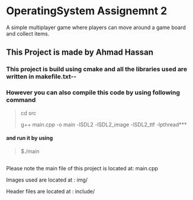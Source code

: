 # OperatingSystem Assignemnt 2 
A simple multiplayer game where players can move around a game board and collect items.

## This Project  is made by Ahmad Hassan 

### This project is build using cmake and all the libraries used are written in makefile.txt--

### However you can also compile this code by using following command
> cd src
> 
> g++ main.cpp -o main -lSDL2 -lSDL2_image -lSDL2_ttf -lpthread***

#### and run it by using 
> $./main
## 
Please note the main file of this project is located at: main.cpp

Images used are located at : img/

Header files are located at : include/


